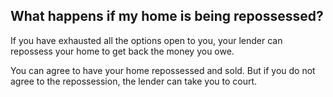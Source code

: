 ##  What happens if my home is being repossessed?

If you have exhausted all the options open to you, your lender can repossess
your home to get back the money you owe.

You can agree to have your home repossessed and sold. But if you do not agree
to the repossession, the lender can take you to court.
